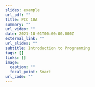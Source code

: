 ```yaml
---
slides: example
url_pdf: ""
title: PIC 10A
summary: ""
url_video: ""
date: 2021-10-01T00:00:00.000Z
external_link: ""
url_slides: ""
subtitle: Introduction to Programming
tags: []
links: []
image:
  caption: ""
  focal_point: Smart
url_code: ""
---
```

